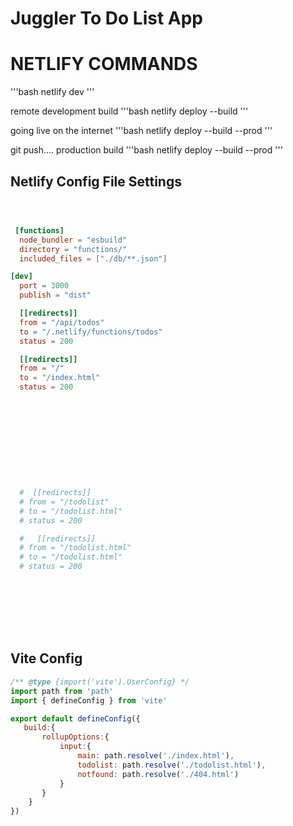 # Juggler To Do List App


# NETLIFY COMMANDS
'''bash
netlify dev
'''

remote development build
'''bash
netlify deploy --build
'''

going live on the internet
'''bash
netlify deploy --build --prod
'''

git push.... production build
'''bash
netlify deploy --build --prod
'''

## Netlify Config File Settings

```toml



 [functions]
  node_bundler = "esbuild"
  directory = "functions/"
  included_files = ["./db/**.json"]

[dev]
  port = 3000
  publish = "dist"

  [[redirects]]
  from = "/api/todos"
  to = "/.netlify/functions/todos"
  status = 200

  [[redirects]]
  from = "/"
  to = "/index.html"
  status = 200











  #  [[redirects]]
  # from = "/todolist"
  # to = "/todolist.html"
  # status = 200

  #   [[redirects]]
  # from = "/todolist.html"
  # to = "/todolist.html"
  # status = 200









```


## Vite Config

 ```js
/** @type {import('vite').UserConfig} */
import path from 'path'
import { defineConfig } from 'vite'

export default defineConfig({ 
    build:{   
        rollupOptions:{
            input:{
                main: path.resolve('./index.html'),
                todolist: path.resolve('./todolist.html'),
                notfound: path.resolve('./404.html')
            }
        }
     }
})
 ```